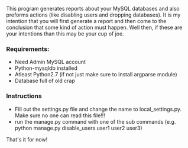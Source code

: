 This program generates reports about your MySQL databases and also preforms actions (like disabling users and dropping databases).  It is my intention that you will first generate a report and then come to the conclusion that some kind of action must happen.  Well then, if these are your intentions than this may be your cup of joe.

### Requirements:
- Need Admin MySQL account
- Python-mysqldb installed
- Atleast Python2.7 (if not just make sure to install argparse module)
- Database full of old crap

### Instructions
- Fill out the settings.py file and change the name to local_settings.py.  Make sure no one can read this file!!!
- run the manage.py command with one of the sub commands (e.g. python manage.py disable_users user1 user2 user3)

That's it for now!
